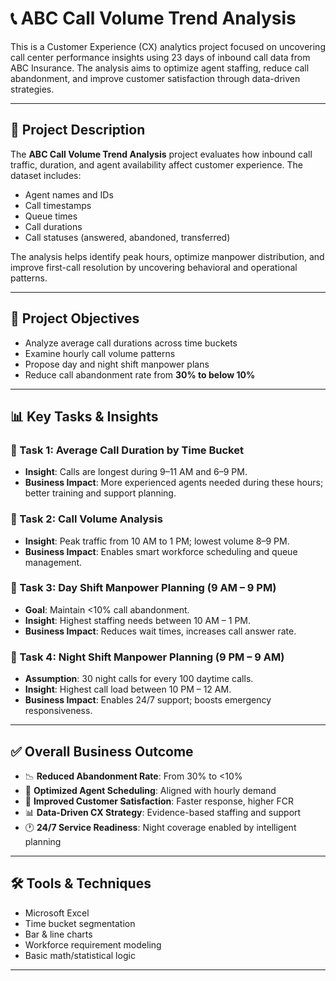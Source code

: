 # 📞 ABC Call Volume Trend Analysis

This is a Customer Experience (CX) analytics project focused on uncovering call center performance insights using 23 days of inbound call data from ABC Insurance. The analysis aims to optimize agent staffing, reduce call abandonment, and improve customer satisfaction through data-driven strategies.

---

## 📌 Project Description

The **ABC Call Volume Trend Analysis** project evaluates how inbound call traffic, duration, and agent availability affect customer experience. The dataset includes:

- Agent names and IDs  
- Call timestamps  
- Queue times  
- Call durations  
- Call statuses (answered, abandoned, transferred)

The analysis helps identify peak hours, optimize manpower distribution, and improve first-call resolution by uncovering behavioral and operational patterns.

---

## 🎯 Project Objectives

- Analyze average call durations across time buckets  
- Examine hourly call volume patterns  
- Propose day and night shift manpower plans  
- Reduce call abandonment rate from **30% to below 10%**

---

## 📊 Key Tasks & Insights

### 🔹 Task 1: Average Call Duration by Time Bucket
- **Insight**: Calls are longest during 9–11 AM and 6–9 PM.
- **Business Impact**: More experienced agents needed during these hours; better training and support planning.

### 🔹 Task 2: Call Volume Analysis
- **Insight**: Peak traffic from 10 AM to 1 PM; lowest volume 8–9 PM.
- **Business Impact**: Enables smart workforce scheduling and queue management.

### 🔹 Task 3: Day Shift Manpower Planning (9 AM – 9 PM)
- **Goal**: Maintain <10% call abandonment.
- **Insight**: Highest staffing needs between 10 AM – 1 PM.
- **Business Impact**: Reduces wait times, increases call answer rate.

### 🔹 Task 4: Night Shift Manpower Planning (9 PM – 9 AM)
- **Assumption**: 30 night calls for every 100 daytime calls.
- **Insight**: Highest call load between 10 PM – 12 AM.
- **Business Impact**: Enables 24/7 support; boosts emergency responsiveness.

---

## ✅ Overall Business Outcome

- 📉 **Reduced Abandonment Rate**: From 30% to <10%
- 📅 **Optimized Agent Scheduling**: Aligned with hourly demand
- 💬 **Improved Customer Satisfaction**: Faster response, higher FCR
- 📊 **Data-Driven CX Strategy**: Evidence-based staffing and support
- 🕐 **24/7 Service Readiness**: Night coverage enabled by intelligent planning

---

## 🛠️ Tools & Techniques

- Microsoft Excel  
- Time bucket segmentation  
- Bar & line charts  
- Workforce requirement modeling  
- Basic math/statistical logic

---
